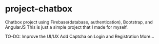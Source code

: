 # project-chatbox

Chatbox project using Firebase(database, authentication), Bootstrap, and AngularJS
This is just a simple project that I made for myself.

TO-DO: 
Improve the UI/UX
Add Captcha on Login and Registration
More...

